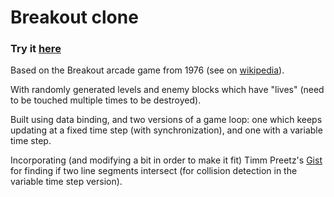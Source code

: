 <h1>Breakout clone</h1>
<h3>Try it <a href="https://zsofi-gagyi.github.io/learningJavascript/">here</a></h3>

Based on the Breakout arcade game from 1976 (see on <a href="https://en.wikipedia.org/wiki/Breakout_clone">wikipedia</a>).

With randomly generated levels and enemy blocks which have "lives" (need to be touched multiple times to be destroyed).

Built using data binding, and two versions of a game loop: one which keeps updating at a fixed time step (with synchronization), 
and one with a variable time step.

Incorporating (and modifying a bit in order to make it fit) Timm Preetz's
        <a href="https://gist.github.com/tp/75cb619a7e40e6ad008ef2a6837bbdb2">
          Gist</a>
for finding if two line segments intersect (for collision detection in the variable time step version).
